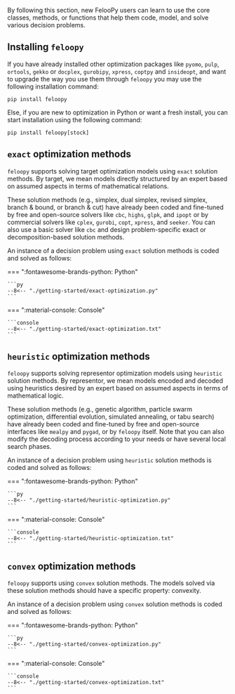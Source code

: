 By following this section, new FelooPy users can learn to use the core classes, methods, or functions that help them code, model, and solve various decision problems.

## Installing `feloopy`

If you have already installed other optimization packages like `pyomo`, `pulp`, `ortools`, `gekko` or `docplex`, `gurobipy`, `xpress`, `coptpy` and `insideopt`, and want to upgrade the way you use them through `feloopy` you may use the following installation command:

```terminal
pip install feloopy
```

Else, if you are new to optimization in Python or want a fresh install, you can start installation using the following command:

```terminal
pip install feloopy[stock]
```

## `exact` optimization methods

`feloopy` supports solving target optimization models using `exact` solution methods. By target, we mean models directly structured by an expert based on assumed aspects in terms of mathematical relations.

These solution methods (e.g., simplex, dual simplex, revised simplex, branch & bound, or branch & cut) have already been coded and fine-tuned by free and open-source solvers like `cbc`, `highs`, `glpk`, and `ipopt` or by commercial solvers like `cplex`, `gurobi`, `copt`, `xpress`, and `seeker`. You can also use a basic solver like `cbc` and design problem-specific exact or decomposition-based solution methods. 

An instance of a decision problem using `exact` solution methods is coded and solved as follows:

=== ":fontawesome-brands-python: Python"

    ```py
    --8<-- "./getting-started/exact-optimization.py"
    ```

=== ":material-console: Console"

    ```console
    --8<-- "./getting-started/exact-optimization.txt"
    ```

## `heuristic` optimization methods


`feloopy` supports solving representor optimization models using `heuristic` solution methods. By representor, we mean models encoded and decoded using heuristics desired by an expert based on assumed aspects in terms of mathematical logic.

These solution methods (e.g., genetic algorithm, particle swarm optimization, differential evolution, simulated annealing, or tabu search) have already been coded and fine-tuned by free and open-source interfaces like `mealpy` and `pygad`, or by `feloopy` itself. Note that you can also modify the decoding process according to your needs or have several local search phases.

An instance of a decision problem using `heuristic` solution methods is coded and solved as follows:

=== ":fontawesome-brands-python: Python"

    ```py
    --8<-- "./getting-started/heuristic-optimization.py"
    ```

=== ":material-console: Console"

    ```console
    --8<-- "./getting-started/heuristic-optimization.txt"
    ```

## `convex` optimization methods


`feloopy` supports using `convex` solution methods. The models solved via these solution methods should have a specific property: convexity.

An instance of a decision problem using `convex` solution methods is coded and solved as follows:

=== ":fontawesome-brands-python: Python"

    ```py
    --8<-- "./getting-started/convex-optimization.py"
    ```

=== ":material-console: Console"

    ```console
    --8<-- "./getting-started/convex-optimization.txt"
    ```